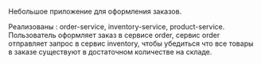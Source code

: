 Небольшое приложение для оформления заказов.

Реализованы : order-service, inventory-service, product-service.
Пользователь оформляет заказ в сервисе order, сервис order отправляет запрос в сервис inventory,
 чтобы убедиться что все товары в заказе существуют в достаточном количестве на складе. 
